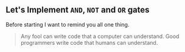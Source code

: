 ## Let's Implement `AND`, `NOT` and `OR` gates  

Before starting I want to remind you all one thing.

> Any fool can write code that a computer can understand.
> Good programmers write code that humans can understand.

